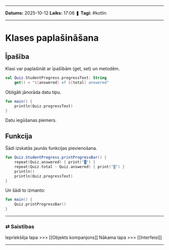 ___

**Datums:** 2025-10-12
**Laiks:** 17:06
❚ **Tagi:** #kotlin

---
# Klases paplašināšana

## Īpašība

Klasi var paplašināt ar īpašībām (get, set) un metodēm.

```kotlin
val Quiz.StudentProgress.progressText: String
    get() = "${answered} of ${total} answered"
```

Obligāti jānorāda datu tipu.

```kotlin
fun main() {
    println(Quiz.progressText)
}
```

Datu iegūšanas piemers.

## Funkcija

Šādi izskatās jaunās funkcijas pievienošana.

```kotlin
fun Quiz.StudentProgress.printProgressBar() {
    repeat(Quiz.answered) { print("▓") }
    repeat(Quiz.total - Quiz.answered) { print("▒") }
    println()
    println(Quiz.progressText)
}
```

Un šādi to izmanto:

```kotlin
fun main() {
    Quiz.printProgressBar()
}
```

---
### ⇄ Saistības

Iepriekšēja lapa >>> [[Objekts kompanjons]]
Nākama lapa >>> [[Interfeisi]]

---